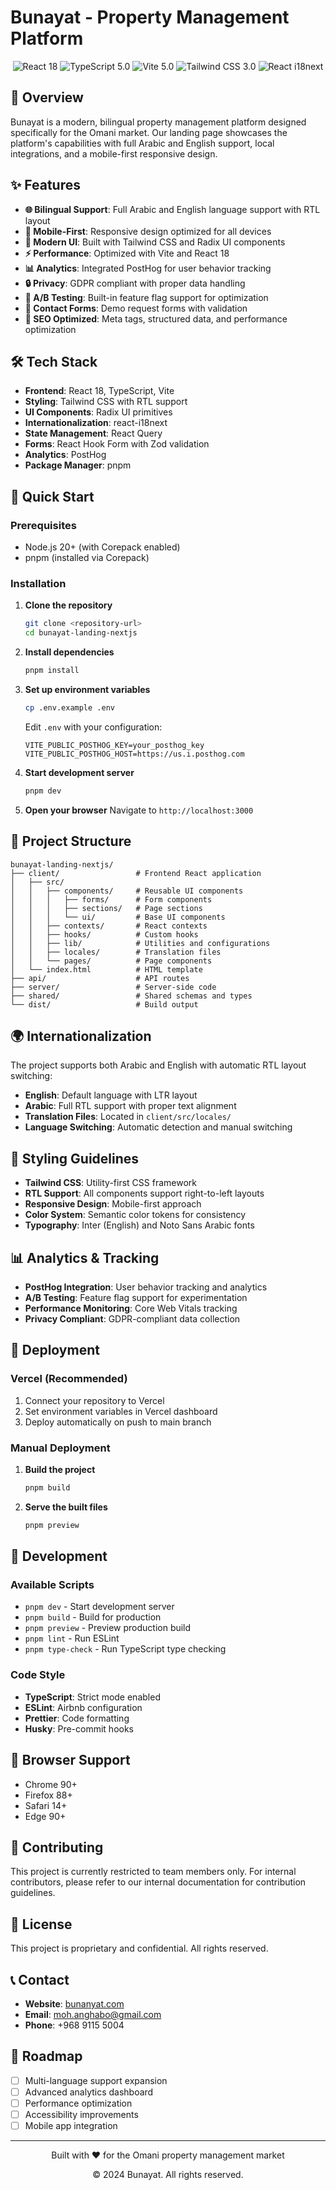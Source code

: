 # Bunayat - Property Management Platform

<div align="center">
  <img src="https://img.shields.io/badge/React-18-blue" alt="React 18" />
  <img src="https://img.shields.io/badge/TypeScript-5.0-blue" alt="TypeScript 5.0" />
  <img src="https://img.shields.io/badge/Vite-5.0-purple" alt="Vite 5.0" />
  <img src="https://img.shields.io/badge/Tailwind-3.0-cyan" alt="Tailwind CSS 3.0" />
  <img src="https://img.shields.io/badge/i18n-React_i18next-green" alt="React i18next" />
</div>

## 🌟 Overview

Bunayat is a modern, bilingual property management platform designed specifically for the Omani market. Our landing page showcases the platform's capabilities with full Arabic and English support, local integrations, and a mobile-first responsive design.

## ✨ Features

- **🌐 Bilingual Support**: Full Arabic and English language support with RTL layout
- **📱 Mobile-First**: Responsive design optimized for all devices
- **🎨 Modern UI**: Built with Tailwind CSS and Radix UI components
- **⚡ Performance**: Optimized with Vite and React 18
- **📊 Analytics**: Integrated PostHog for user behavior tracking
- **🔒 Privacy**: GDPR compliant with proper data handling
- **🎯 A/B Testing**: Built-in feature flag support for optimization
- **📧 Contact Forms**: Demo request forms with validation
- **🚀 SEO Optimized**: Meta tags, structured data, and performance optimization

## 🛠️ Tech Stack

- **Frontend**: React 18, TypeScript, Vite
- **Styling**: Tailwind CSS with RTL support
- **UI Components**: Radix UI primitives
- **Internationalization**: react-i18next
- **State Management**: React Query
- **Forms**: React Hook Form with Zod validation
- **Analytics**: PostHog
- **Package Manager**: pnpm

## 🚀 Quick Start

### Prerequisites

- Node.js 20+ (with Corepack enabled)
- pnpm (installed via Corepack)

### Installation

1. **Clone the repository**

   ```bash
   git clone <repository-url>
   cd bunayat-landing-nextjs
   ```

2. **Install dependencies**

   ```bash
   pnpm install
   ```

3. **Set up environment variables**

   ```bash
   cp .env.example .env
   ```

   Edit `.env` with your configuration:

   ```env
   VITE_PUBLIC_POSTHOG_KEY=your_posthog_key
   VITE_PUBLIC_POSTHOG_HOST=https://us.i.posthog.com
   ```

4. **Start development server**

   ```bash
   pnpm dev
   ```

5. **Open your browser**
   Navigate to `http://localhost:3000`

## 📁 Project Structure

```
bunayat-landing-nextjs/
├── client/                 # Frontend React application
│   ├── src/
│   │   ├── components/     # Reusable UI components
│   │   │   ├── forms/      # Form components
│   │   │   ├── sections/   # Page sections
│   │   │   └── ui/         # Base UI components
│   │   ├── contexts/       # React contexts
│   │   ├── hooks/          # Custom hooks
│   │   ├── lib/            # Utilities and configurations
│   │   ├── locales/        # Translation files
│   │   └── pages/          # Page components
│   └── index.html          # HTML template
├── api/                    # API routes
├── server/                 # Server-side code
├── shared/                 # Shared schemas and types
└── dist/                   # Build output
```

## 🌍 Internationalization

The project supports both Arabic and English with automatic RTL layout switching:

- **English**: Default language with LTR layout
- **Arabic**: Full RTL support with proper text alignment
- **Translation Files**: Located in `client/src/locales/`
- **Language Switching**: Automatic detection and manual switching

## 🎨 Styling Guidelines

- **Tailwind CSS**: Utility-first CSS framework
- **RTL Support**: All components support right-to-left layouts
- **Responsive Design**: Mobile-first approach
- **Color System**: Semantic color tokens for consistency
- **Typography**: Inter (English) and Noto Sans Arabic fonts

## 📊 Analytics & Tracking

- **PostHog Integration**: User behavior tracking and analytics
- **A/B Testing**: Feature flag support for experimentation
- **Performance Monitoring**: Core Web Vitals tracking
- **Privacy Compliant**: GDPR-compliant data collection

## 🚀 Deployment

### Vercel (Recommended)

1. Connect your repository to Vercel
2. Set environment variables in Vercel dashboard
3. Deploy automatically on push to main branch

### Manual Deployment

1. **Build the project**

   ```bash
   pnpm build
   ```

2. **Serve the built files**

   ```bash
   pnpm preview
   ```

## 🔧 Development

### Available Scripts

- `pnpm dev` - Start development server
- `pnpm build` - Build for production
- `pnpm preview` - Preview production build
- `pnpm lint` - Run ESLint
- `pnpm type-check` - Run TypeScript type checking

### Code Style

- **TypeScript**: Strict mode enabled
- **ESLint**: Airbnb configuration
- **Prettier**: Code formatting
- **Husky**: Pre-commit hooks

## 📱 Browser Support

- Chrome 90+
- Firefox 88+
- Safari 14+
- Edge 90+

## 🤝 Contributing

This project is currently restricted to team members only. For internal contributors, please refer to our internal documentation for contribution guidelines.

## 📄 License

This project is proprietary and confidential. All rights reserved.

## 📞 Contact

- **Website**: [bunanyat.com](https://bunanyat.com)
- **Email**: <moh.anghabo@gmail.com>
- **Phone**: +968 9115 5004

## 🎯 Roadmap

- [ ] Multi-language support expansion
- [ ] Advanced analytics dashboard
- [ ] Performance optimization
- [ ] Accessibility improvements
- [ ] Mobile app integration

---

<div align="center">
  <p>Built with ❤️ for the Omani property management market</p>
  <p>© 2024 Bunayat. All rights reserved.</p>
</div>
